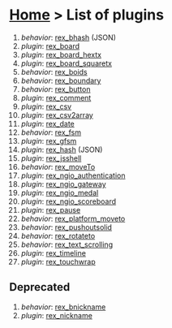 # [Home](index.html) > List of plugins

1. *behavior*: [rex_bhash](rex_bhash.html)  (JSON)
2. *plugin*: [rex_board](rex_board.html)
3. *plugin*: [rex_board_hextx](rex_board_hextx.html)
4. *plugin*: [rex_board_squaretx](rex_board_squaretx.html)
5. *behavior*: [rex_boids](rex_boids.html)
6. *behavior*: [rex_boundary](rex_boundary.html)
7. *behavior*: [rex_button](rex_button.html)
8. *plugin*: [rex_comment](rex_comment.html)
9. *plugin*: [rex_csv](rex_csv.html)
10. *plugin*: [rex_csv2array](rex_csv2array.html)
11. *plugin*: [rex_date](rex_date.html)
12. *behavior*: [rex_fsm](rex_fsm.html)
13. *plugin*: [rex_gfsm](rex_gfsm.html)
14. *plugin*: [rex_hash](rex_hash.html)  (JSON)
15. *plugin*: [rex_jsshell](rex_jsshell.html)
16. *behavior*: [rex_moveTo](rex_moveto.html)
17. *plugin*: [rex_ngio_authentication](rex_ngio_authentication.html)
18. *plugin*: [rex_ngio_gateway](rex_ngio_gateway.html)
19. *plugin*: [rex_ngio_medal](rex_ngio_medal.html)
20. *plugin*: [rex_ngio_scoreboard](rex_ngio_scoreboard.html)
21. *plugin*: [rex_pause](rex_pause.html)
22. *behavior*: [rex_platform_moveto](rex_platform_moveto.html)
23. *behavior*: [rex_pushoutsolid](rex_pushoutsolid.html)
24. *behavior*: [rex_rotateto](rex_rotateto.html)
25. *behavior*: [rex_text_scrolling](rex_text_scrolling.html)
26. *plugin*: [rex_timeline](rex_timeline.html)
27. *plugin*: [rex_touchwrap](rex_touchwrap.html)


## Deprecated

1. *behavior*: [rex_bnickname](rex_bnickname.html)
2. *plugin*: [rex_nickname](rex_nickname.html)